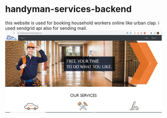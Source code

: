 # handyman-services-backend
this website is used for booking household workers online like urban clap.
i used sendgrid api also for sending mail.
![screenshot](https://github.com/saisyama31/handyman-services-backend/blob/master/sc1.png)
